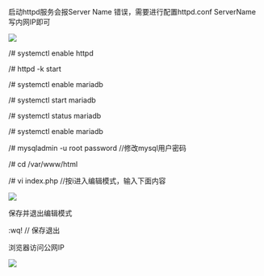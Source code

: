 启动httpd服务会报Server Name 错误，需要进行配置httpd.conf ServerName 写内网IP即可

![](http://cloudway.jcloud.com/wp-content/uploads/2017/05/word-image-96.png)

/# systemctl enable httpd

/# httpd -k start

/# systemctl enable mariadb

/# systemctl start mariadb

/# systemctl status mariadb

/# systemctl enable mariadb

/# mysqladmin -u root password //修改mysql用户密码

/# cd /var/www/html

/# vi index.php //按i进入编辑模式，输入下面内容

![](http://cf.jd.com/download/attachments/89600103/TimLine%E6%88%AA%E5%9B%BE20170725180532.png?version=1&modificationDate=1500977172023&api=v2)

保存并退出编辑模式

:wq! // 保存退出

浏览器访问公网IP

![](http://cloudway.jcloud.com/wp-content/uploads/2017/05/http-i-imgur-com-evvhqby-png.png)